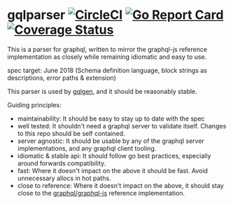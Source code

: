 gqlparser [![CircleCI](https://badgen.net/circleci/github/vektah/gqlparser/master)](https://circleci.com/gh/vektah/gqlparser) [![Go Report Card](https://goreportcard.com/badge/github.com/mertyildiran/gqlparser/v2)](https://goreportcard.com/report/github.com/mertyildiran/gqlparser/v2) [![Coverage Status](https://badgen.net/coveralls/c/github/vektah/gqlparser)](https://coveralls.io/github/vektah/gqlparser?branch=master)
===

This is a parser for graphql, written to mirror the graphql-js reference implementation as closely while remaining idiomatic and easy to use.

spec target: June 2018 (Schema definition language, block strings as descriptions, error paths & extension)

This parser is used by [gqlgen](https://github.com/99designs/gqlgen), and it should be reasonably stable.

Guiding principles:

 - maintainability: It should be easy to stay up to date with the spec
 - well tested: It shouldn't need a graphql server to validate itself. Changes to this repo should be self contained.
 - server agnostic: It should be usable by any of the graphql server implementations, and any graphql client tooling.
 - idiomatic & stable api: It should follow go best practices, especially around forwards compatibility.
 - fast: Where it doesn't impact on the above it should be fast. Avoid unnecessary allocs in hot paths.
 - close to reference: Where it doesn't impact on the above, it should stay close to the [graphql/graphql-js](https://github.com/graphql/graphql-js) reference implementation.

